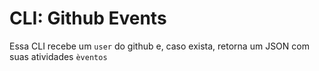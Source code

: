 # CLI: Github Events
Essa CLI recebe um `user` do github e, caso exista, retorna um JSON com suas atividades `èventos`
